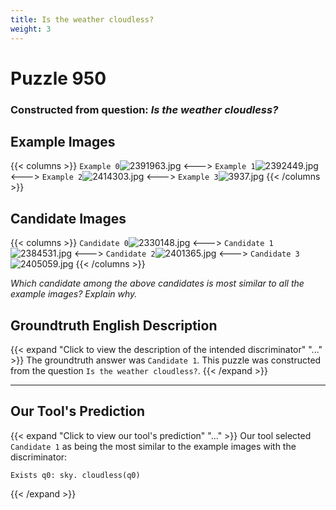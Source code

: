 ```yaml
---
title: Is the weather cloudless?
weight: 3
---
```


# Puzzle 950
### Constructed from question: _Is the weather cloudless?_


## Example Images
{{< columns >}}
`Example 0`![2391963.jpg](/gqa_images/2391963.jpg)
<--->
`Example 1`![2392449.jpg](/gqa_images/2392449.jpg)
<--->
`Example 2`![2414303.jpg](/gqa_images/2414303.jpg)
<--->
`Example 3`![3937.jpg](/gqa_images/3937.jpg)
{{< /columns >}}

## Candidate Images
{{< columns >}}
`Candidate 0`![2330148.jpg](/gqa_images/2330148.jpg)
<--->
`Candidate 1`![2384531.jpg](/gqa_images/2384531.jpg)
<--->
`Candidate 2`![2401365.jpg](/gqa_images/2401365.jpg)
<--->
`Candidate 3`![2405059.jpg](/gqa_images/2405059.jpg)
{{< /columns >}}

*Which candidate among the above candidates is most similar to all the example images? Explain why.*

## Groundtruth English Description

{{< expand "Click to view the description of the intended discriminator" "..." >}}
The groundtruth answer was `Candidate 1`. This puzzle was constructed from the question `Is the weather cloudless?`.
{{< /expand >}}

---

## Our Tool's Prediction

{{< expand "Click to view our tool's prediction" "..." >}}
Our tool selected `Candidate 1` as being the most similar to the example images with the discriminator:
```plaintext
Exists q0: sky. cloudless(q0)
```
{{< /expand >}}
